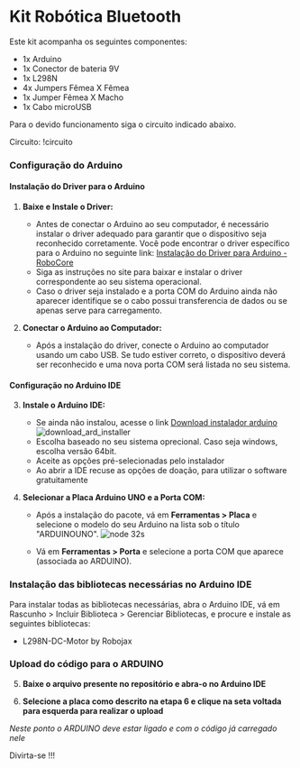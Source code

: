# Kit Robótica Bluetooth

Este kit acompanha os seguintes componentes:
- 1x Arduino
- 1x Conector de bateria 9V
- 1x L298N
- 4x Jumpers Fêmea X Fêmea
- 1x Jumper Fêmea X Macho
- 1x Cabo microUSB
  
Para o devido funcionamento siga o circuito indicado abaixo.

Circuito:
!circuito

### Configuração do Arduino

#### Instalação do Driver para o Arduino

1. **Baixe e Instale o Driver:**

    - Antes de conectar o Arduino ao seu computador, é necessário instalar o driver adequado para garantir que o dispositivo seja reconhecido corretamente. Você pode encontrar o driver específico para o Arduino no seguinte link: [Instalação do Driver para Arduino - RoboCore](https://www.robocore.net/tutoriais/instalando-driver-do-nodemcu)
    - Siga as instruções no site para baixar e instalar o driver correspondente ao seu sistema operacional.
    - Caso o driver seja instalado e a porta COM do Arduino ainda não aparecer identifique se o cabo possui transferencia de dados ou se apenas serve para carregamento.
      
2. **Conectar o Arduino ao Computador:**

    - Após a instalação do driver, conecte o Arduino ao computador usando um cabo USB. Se tudo estiver correto, o dispositivo deverá ser reconhecido e uma nova porta COM será listada no seu sistema.

#### Configuração no Arduino IDE

3. **Instale o Arduino IDE:**

    - Se ainda não instalou, acesse o link [Download instalador arduino](https://www.arduino.cc/en/software)
       ![download_ard_installer](https://github.com/user-attachments/assets/7ca06d14-c575-41a3-bce6-e7283615bfca)
    - Escolha baseado no seu sistema oprecional. Caso seja windows, escolha versão 64bit.
    - Aceite as opções pré-selecionadas pelo instalador
    - Ao abrir a IDE recuse as opções de doação, para utilizar o software gratuitamente


4. **Selecionar a Placa Arduino UNO e a Porta COM:**

    - Após a instalação do pacote, vá em **Ferramentas > Placa** e selecione o modelo do seu Arduino na lista sob o título "ARDUINOUNO".
	![node 32s](https://github.com/user-attachments/assets/2bcf4f41-1795-4cfc-b833-11c3b75c60fe)

    - Vá em **Ferramentas > Porta** e selecione a porta COM que aparece (associada ao ARDUINO).

### Instalação das bibliotecas necessárias no Arduino IDE

Para instalar todas as bibliotecas necessárias, abra o Arduino IDE, vá em Rascunho > Incluir Biblioteca > Gerenciar Bibliotecas, e procure e instale as seguintes bibliotecas:

- L298N-DC-Motor by Robojax


### Upload do código para o ARDUINO

5. **Baixe o arquivo presente no repositório e abra-o no Arduino IDE**

6. **Selecione a placa como descrito na etapa 6 e clique na seta voltada para esquerda para realizar o upload**

*Neste ponto o ARDUINO deve estar ligado e com o código já carregado nele*

Divirta-se !!!
